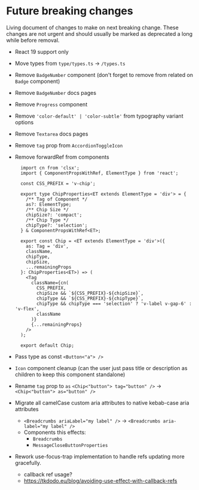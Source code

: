 <!--
 *              © 2025 Visa
 *
 * Licensed under the Apache License, Version 2.0 (the "License");
 * you may not use this file except in compliance with the License.
 * You may obtain a copy of the License at
 *
 *         http://www.apache.org/licenses/LICENSE-2.0
 *
 * Unless required by applicable law or agreed to in writing, software
 * distributed under the License is distributed on an "AS IS" BASIS,
 * WITHOUT WARRANTIES OR CONDITIONS OF ANY KIND, either express or implied.
 * See the License for the specific language governing permissions and
 * limitations under the License.
 *
 -->
# Future breaking changes

Living document of changes to make on next breaking change. These changes are not urgent and should usually be marked as deprecated a long while before removal.

- React 19 support only
- Move types from `type/types.ts` -> `/types.ts`
- Remove `BadgeNumber` component (don't forget to remove from related on `Badge` component)
- Remove `BadgeNumber` docs pages
- Remove `Progress` component
- Remove `'color-default' | 'color-subtle'` from typography variant options
- Remove `Textarea` docs pages
- Remove `tag` prop from `AccordionToggleIcon`
- Remove forwardRef from components

  ```
    import cn from 'clsx';
    import { ComponentPropsWithRef, ElementType } from 'react';

    const CSS_PREFIX = 'v-chip';

    export type ChipProperties<ET extends ElementType = 'div'> = {
      /** Tag of Component */
      as?: ElementType;
      /** Chip Size */
      chipSize?: 'compact';
      /** Chip Type */
      chipType?: 'selection';
    } & ComponentPropsWithRef<ET>;

    export const Chip = <ET extends ElementType = 'div'>({
      as: Tag = 'div',
      className,
      chipType,
      chipSize,
      ...remainingProps
    }: ChipProperties<ET>) => (
      <Tag
        className={cn(
          CSS_PREFIX,
          chipSize && `${CSS_PREFIX}-${chipSize}`,
          chipType && `${CSS_PREFIX}-${chipType}`,
          chipType && chipType === 'selection' ? 'v-label v-gap-6' : 'v-flex',
          className
        )}
        {...remainingProps}
      />
    );

    export default Chip;
  ```

- Pass type as const `<Button<"a"> />`
- `Icon` component cleanup (can the user just pass title or description as children to keep this component standalone)
- Rename `tag` prop to `as`
  `<Chip<"button"> tag="button" />` -> `<Chip<"button"> as="button" />`
- Migrate all camelCase custom aria attributes to native kebab-case aria attributes
  - `<Breadcrumbs ariaLabel="my label" />` -> `<Breadcrumbs aria-label="my label" />`
  - Components this effects:
    - `Breadcrumbs`
    - `MessageCloseButtonProperties`
- Rework use-focus-trap implementation to handle refs updating more gracefully.
  - callback ref usage?
  - https://tkdodo.eu/blog/avoiding-use-effect-with-callback-refs
